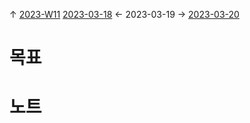 
↑ [2023-W11](2023-W11.md)
[2023-03-18](2023-03-18.md) ← 2023-03-19 → [2023-03-20](2023-03-20.md)


# 목표



# 노트




